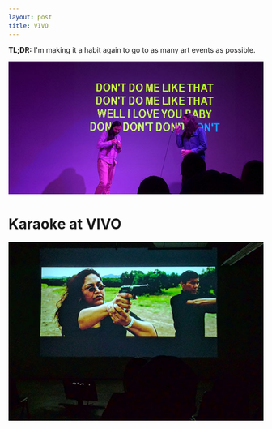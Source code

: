 ```yaml
---
layout: post
title: VIVO
---
```


**TL;DR:** I'm making it a habit again to go to as many art events as possible.

![VIVO Karaoke][1]

# Karaoke at VIVO

![projection][2]




[1]: ../assets/img/vivo-karaoke.jpg
[2]: ../assets/img/vivo-guns.jpg